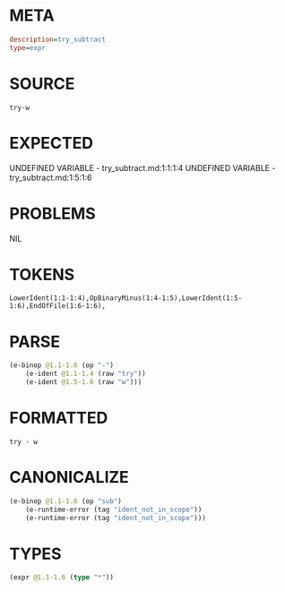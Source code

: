 # META
~~~ini
description=try_subtract
type=expr
~~~
# SOURCE
~~~roc
try-w
~~~
# EXPECTED
UNDEFINED VARIABLE - try_subtract.md:1:1:1:4
UNDEFINED VARIABLE - try_subtract.md:1:5:1:6
# PROBLEMS
NIL
# TOKENS
~~~zig
LowerIdent(1:1-1:4),OpBinaryMinus(1:4-1:5),LowerIdent(1:5-1:6),EndOfFile(1:6-1:6),
~~~
# PARSE
~~~clojure
(e-binop @1.1-1.6 (op "-")
	(e-ident @1.1-1.4 (raw "try"))
	(e-ident @1.5-1.6 (raw "w")))
~~~
# FORMATTED
~~~roc
try - w
~~~
# CANONICALIZE
~~~clojure
(e-binop @1.1-1.6 (op "sub")
	(e-runtime-error (tag "ident_not_in_scope"))
	(e-runtime-error (tag "ident_not_in_scope")))
~~~
# TYPES
~~~clojure
(expr @1.1-1.6 (type "*"))
~~~
